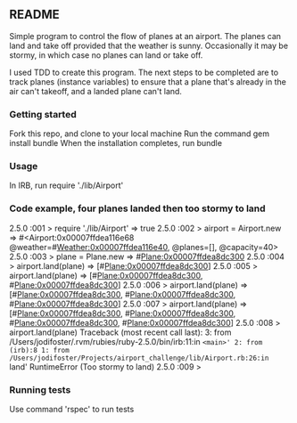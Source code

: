## README

Simple program to control the flow of planes at an airport. The planes can land and take off provided that the weather is sunny. Occasionally it may be stormy, in which case no planes can land or take off.

I used TDD to create this program. The next steps to be completed are to track planes (instance variables) to ensure that a plane that's already in the air can't takeoff, and a landed plane can't land.

### Getting started

Fork this repo, and clone to your local machine
Run the command gem install bundle
When the installation completes, run bundle

### Usage

In IRB, run require './lib/Airport'

### Code example, four planes landed then too stormy to land

2.5.0 :001 > require './lib/Airport'
 => true
2.5.0 :002 > airport = Airport.new
 => #<Airport:0x00007ffdea116e68 @weather=#<Weather:0x00007ffdea116e40>, @planes=[], @capacity=40>
2.5.0 :003 > plane = Plane.new
 => #<Plane:0x00007ffdea8dc300>
2.5.0 :004 > airport.land(plane)
 => [#<Plane:0x00007ffdea8dc300>]
2.5.0 :005 > airport.land(plane)
 => [#<Plane:0x00007ffdea8dc300>, #<Plane:0x00007ffdea8dc300>]
2.5.0 :006 > airport.land(plane)
 => [#<Plane:0x00007ffdea8dc300>, #<Plane:0x00007ffdea8dc300>, #<Plane:0x00007ffdea8dc300>]
2.5.0 :007 > airport.land(plane)
 => [#<Plane:0x00007ffdea8dc300>, #<Plane:0x00007ffdea8dc300>, #<Plane:0x00007ffdea8dc300>, #<Plane:0x00007ffdea8dc300>]
2.5.0 :008 > airport.land(plane)
Traceback (most recent call last):
        3: from /Users/jodifoster/.rvm/rubies/ruby-2.5.0/bin/irb:11:in `<main>'
        2: from (irb):8
        1: from /Users/jodifoster/Projects/airport_challenge/lib/Airport.rb:26:in `land'
RuntimeError (Too stormy to land)
2.5.0 :009 >



### Running tests

Use command 'rspec' to run tests

